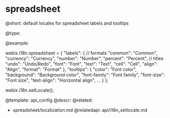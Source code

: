 spreadsheet
=============

@short:
	default locales for spreadsheet labels and tooltips

@type:

@example:

webix.i18n.spreadsheet = {
    "labels": {
        // formats
        "common": "Common",
        "currency": "Currency",
        "number": "Number",
        "percent": "Percent",
        // titles
        "undo": "Undo/Redo",
        "font": "Font",
        "text": "Text",
        "cell": "Cell",
        "align": "Align",
        "format": "Format"
    },
    "tooltips": {
        "color": "Font color",
        "background": "Background color",
        "font-family": "Font family",
        "font-size": "Font size",
        "text-align": "Horizontal align",
        ...
    }
};

webix.i18n.setLocale();

@template:	api_config
@descr:
@related:
- spreadsheet/localization.md
@relatedapi:
	api/i18n_setlocale.md


